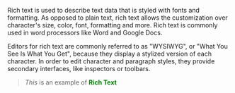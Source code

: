 
Rich text is used to describe text data that is styled with fonts and formatting. As opposed to plain text, rich text allows the customization over character's size, color, font, formatting and more. Rich text is commonly used in word processors like Word and Google Docs. 

Editors for rich text are commonly referred to as "WYSIWYG", or "What You See Is What You Get", because they display a stylized version of each character. In order to edit character and paragraph styles, they provide secondary interfaces, like inspectors or toolbars. 

> *This* is an example of <span style="color:green"> **Rich Text** </span>
